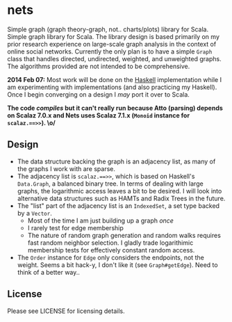 # nets
Simple graph (graph theory-graph, not.. charts/plots) library for Scala.
Simple graph library for Scala. The library design is based primarily on
my prior research experience on large-scale graph analysis in the
context of online social networks. Currently the only plan is to have a
simple `Graph` class that handles directed, undirected, weighted, and
unweighted graphs. The algorithms provided are not intended to be
comprehensive.

**2014 Feb 07:** Most work will be done on the
[Haskell](https://github.com/adelbertc/nets-hs) implementation while I
am experimenting with implementations (and also practicing my Haskell).
Once I begin converging on a design I *may* port it over to Scala.

**The code *compiles* but it can't really run because Atto (parsing)
depends on Scalaz 7.0.x and Nets uses Scalaz 7.1.x (`Monoid` instance for
`scalaz.==>>`). \o/**

## Design
* The data structure backing the graph is an adjacency list, as many of the
  graphs I work with are sparse.
* The adjacency list is `scalaz.==>>`, which is based on Haskell's
  `Data.Graph`, a balanced binary tree. In terms of dealing with large graphs,
  the logarithmic access leaves a bit to be desired. I will look into
  alternative data structures such as HAMTs and Radix Trees in the future.
* The "list" part of the adjacency list is an `IndexedSet`, a set type
  backed by a `Vector`.
  * Most of the time I am just building up a graph *once*
  * I rarely test for edge membership
  * The nature of random graph generation and random walks requires fast
    random neighbor selection. I gladly trade logarithimic membership tests
    for effectively constant random access.
* The `Order` instance for `Edge` only considers the endpoints, not the weight.
  Seems a bit hack-y, I don't like it (see `Graph#getEdge`). Need to think
  of a better way..

## License
Please see LICENSE for licensing details.
